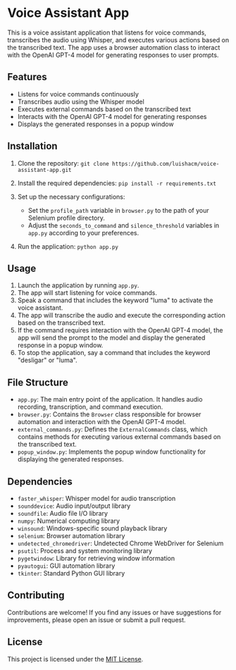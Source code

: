 # Voice Assistant App

This is a voice assistant application that listens for voice commands, transcribes the audio using Whisper, and executes various actions based on the transcribed text. The app uses a browser automation class to interact with the OpenAI GPT-4 model for generating responses to user prompts.

## Features

- Listens for voice commands continuously
- Transcribes audio using the Whisper model
- Executes external commands based on the transcribed text
- Interacts with the OpenAI GPT-4 model for generating responses
- Displays the generated responses in a popup window

## Installation

1. Clone the repository:
   ```git clone https://github.com/luishacm/voice-assistant-app.git```

2. Install the required dependencies:
   ```pip install -r requirements.txt```

3. Set up the necessary configurations:
   - Set the `profile_path` variable in `browser.py` to the path of your Selenium profile directory.
   - Adjust the `seconds_to_command` and `silence_threshold` variables in `app.py` according to your preferences.

4. Run the application:
   ```python app.py```

## Usage

1. Launch the application by running `app.py`.
2. The app will start listening for voice commands.
3. Speak a command that includes the keyword "luma" to activate the voice assistant.
4. The app will transcribe the audio and execute the corresponding action based on the transcribed text.
5. If the command requires interaction with the OpenAI GPT-4 model, the app will send the prompt to the model and display the generated response in a popup window.
6. To stop the application, say a command that includes the keyword "desligar" or "luma".

## File Structure

- `app.py`: The main entry point of the application. It handles audio recording, transcription, and command execution.
- `browser.py`: Contains the `Browser` class responsible for browser automation and interaction with the OpenAI GPT-4 model.
- `external_commands.py`: Defines the `ExternalCommands` class, which contains methods for executing various external commands based on the transcribed text.
- `popup_window.py`: Implements the popup window functionality for displaying the generated responses.

## Dependencies

- `faster_whisper`: Whisper model for audio transcription
- `sounddevice`: Audio input/output library
- `soundfile`: Audio file I/O library
- `numpy`: Numerical computing library
- `winsound`: Windows-specific sound playback library
- `selenium`: Browser automation library
- `undetected_chromedriver`: Undetected Chrome WebDriver for Selenium
- `psutil`: Process and system monitoring library
- `pygetwindow`: Library for retrieving window information
- `pyautogui`: GUI automation library
- `tkinter`: Standard Python GUI library

## Contributing

Contributions are welcome! If you find any issues or have suggestions for improvements, please open an issue or submit a pull request.

## License

This project is licensed under the [MIT License](LICENSE).